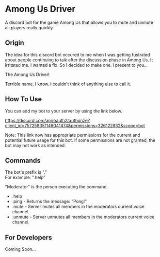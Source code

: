 # Among Us Driver
A discord bot for the game Among Us that allows you to mute and unmute all players really quickly.

Origin
-----------

The idea for this discord bot occured to me when I was getting fustrated about people continuing to talk after the discussion phase in Among Us. It irritated me. I wanted a fix. So I decided to make one. I present to you...

The Among Us Driver!  

Terrible name, I know. I couldn't think of anything else to call it.

How To Use
-----------
You can add my bot to your server by using the link below.

https://discord.com/api/oauth2/authorize?client_id=757258351146041474&permissions=326122832&scope=bot

Note: This link now has appropriate permissions for the current and potential future usage for this bot. If some permissions are not granted, the bot may not work as intended.

Commands
-----------
The bot's prefix is "."  
For example: ".help"


"Moderator" is the person executing the command.

* .help
* .ping - Returns the message: "Pong!"
* .mute - Server mutes all members in the moderators current voice channel.
* .unmute - Server unmutes all members in the moderators current voice channel.

For Developers
-----------
Coming Soon...
